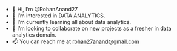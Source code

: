 - 👋 Hi, I’m @RohanAnand27
- 👀 I’m interested in DATA ANALYTICS.
- 🌱 I’m currently learning all about data analytics.
- 💞️ I’m looking to collaborate on new projects as a fresher in data analytics domain.
- 📫 You can reach me at rohan27anand@gmail.com

<!---
RohanAnand27/RohanAnand27 is a ✨ special ✨ repository because its `README.md` (this file) appears on your GitHub profile.
You can click the Preview link to take a look at your changes.
--->
